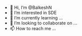 - 👋 Hi, I’m @BalkeshN
- 👀 I’m interested in SDE
- 🌱 I’m currently learning ...
- 💞️ I’m looking to collaborate on ...
- 📫 How to reach me ...

<!---
BalkeshN/BalkeshN is a ✨ special ✨ repository because its `README.md` (this file) appears on your GitHub profile.
You can click the Preview link to take a look at your changes.
--->
